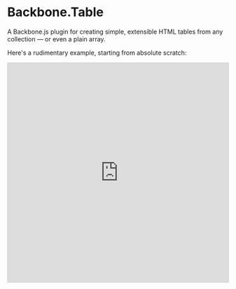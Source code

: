 # Backbone.Table

A  Backbone.js plugin for creating simple, extensible HTML tables from any collection &mdash; or even a plain array.

Here's a rudimentary example, starting from absolute scratch:

<iframe style="width: 100%; height: 500px; border: 1px solid #CCC" src="http://jsfiddle.net/jsvine/jk57F/embedded/" allowfullscreen="allowfullscreen" frameborder="0"></iframe>
